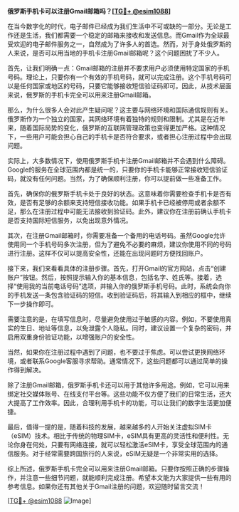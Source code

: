 **俄罗斯手机卡可以注册Gmail邮箱吗？[[TG💪+ @esim1088](https://t.me/s/esim1088)]**

在当今数字化的时代，电子邮件已经成为我们生活中不可或缺的一部分。无论是工作还是生活，我们都需要一个稳定的邮箱来接收和发送信息。而Gmail作为全球最受欢迎的电子邮件服务之一，自然成为了许多人的首选。然而，对于身处俄罗斯的人来说，是否可以用当地的手机卡注册Gmail邮箱呢？这个问题困扰了不少人。

首先，让我们明确一点：Gmail邮箱的注册并不要求用户必须使用特定国家的手机号码。理论上，只要你有一个有效的手机号码，就可以完成注册。这个手机号码可以是任何国家或地区的号码，只要它能够接收短信验证码即可。因此，从技术层面来说，俄罗斯的手机卡完全可以用来注册Gmail邮箱。

那么，为什么很多人会对此产生疑问呢？这主要与网络环境和国际通信规则有关。俄罗斯作为一个独立的国家，其网络环境有着独特的规则和限制。尤其是在近年来，随着国际局势的变化，俄罗斯的互联网管理政策也变得更加严格。这种情况下，一些用户可能会担心自己的手机卡是否符合要求，或者担心注册过程中会出现问题。

实际上，大多数情况下，使用俄罗斯手机卡注册Gmail邮箱并不会遇到什么障碍。Google的服务在全球范围内都是统一的，只要你的手机卡能够正常接收短信验证码，就没有任何问题。当然，为了确保顺利注册，你可以提前做一些准备工作。

首先，确保你的俄罗斯手机卡处于良好的状态。这意味着你需要检查手机卡是否有效，是否有足够的余额来支持短信接收功能。如果手机卡已经被停用或者余额不足，那么在注册过程中可能无法接收到验证码。此外，建议你在注册前确认手机卡是否支持国际短信服务，以免出现意外情况。

其次，在注册Gmail邮箱时，你需要准备一个备用的电话号码。虽然Google允许使用同一个手机号码多次注册，但为了避免不必要的麻烦，建议你使用不同的号码进行注册。这样不仅可以提高安全性，还能在出现问题时方便找回账户。

接下来，我们来看看具体的注册步骤。首先，打开Gmail的官方网站，点击“创建账户”按钮。然后，按照提示输入你的基本信息，包括名字、姓氏等。接着，选择“使用我的当前电话号码”选项，并输入你的俄罗斯手机号码。此时，系统会向你的手机发送一条包含验证码的短信。收到验证码后，将其输入到相应的框中，继续下一步操作即可。

需要注意的是，在填写信息时，尽量避免使用过于敏感的内容。例如，不要使用真实的生日、地址等信息，以免泄露个人隐私。同时，建议设置一个复杂的密码，并启用双重身份验证功能，以增强账户的安全性。

当然，如果你在注册过程中遇到了问题，也不要过于焦虑。可以尝试更换网络环境，或者联系Google客服寻求帮助。通常情况下，这些问题都可以通过简单的操作得到解决。

除了注册Gmail邮箱，俄罗斯手机卡还可以用于其他许多用途。例如，它可以用来绑定社交媒体账号、在线支付平台等。这些功能不仅方便了我们的日常生活，还大大提高了工作效率。因此，合理利用手机卡的功能，可以让我们的数字生活更加便捷。

最后，值得一提的是，随着科技的发展，越来越多的人开始关注虚拟SIM卡（eSIM）技术。相比于传统的物理SIM卡，eSIM具有更高的灵活性和便利性。无论你身在何处，只要有网络连接，就可以轻松激活eSIM卡，享受全球范围内的通信服务。对于经常需要跨国旅行的人来说，eSIM无疑是一个非常实用的选择。

综上所述，俄罗斯手机卡完全可以用来注册Gmail邮箱。只要你按照正确的步骤操作，并注意一些细节问题，就能顺利完成注册。希望本文能为大家提供一些有用的参考信息。如果你还有其他关于Gmail注册的问题，欢迎随时留言交流！

[[TG💪+ @esim1088](https://t.me/s/esim1088) ![Image](https://i.postimg.cc/4NQfJmqS/Snipaste-2025-05-13-00-14-12.png)]
